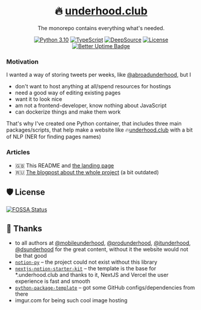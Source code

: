 <div align="center">

# 🔥 [underhood.club](https://underhood.club/)

The monorepo contains everything what's needed.

[![Python 3.10](https://img.shields.io/badge/python-3.10-blue.svg)](https://www.python.org/downloads/release/python-3101/)
[![TypeScript](https://img.shields.io/badge/%3C%2F%3E-TypeScript-%230074c1.svg)](http://www.typescriptlang.org/)
[![DeepSource](https://deepsource.io/gh/tiulpin/underhood.club.svg/?label=active+issues&show_trend=true&token=O2vpl_Y605V0lrWbaTTOTNTh)](https://deepsource.io/gh/tiulpin/underhood.club/?ref=repository-badge)
[![License](https://img.shields.io/github/license/tiulpin/underhood.club)](https://github.com/tiulpin/underhood.club/blob/main/LICENSE)
[![Better Uptime Badge](https://betteruptime.com/status-badges/v1/monitor/9dli.svg)](https://status.underhood.club/)

</div>

### Motivation

I wanted a way of storing tweets per weeks, like [@abroadunderhood](http://abroadunderhood.ru), but I
- don't want to host anything at all/spend resources for hostings
- need a good way of editing existing pages
- want it to look nice
- am not a frontend-developer, know nothing about JavaScript
- can dockerize things and make them work

That's why I've created one Python container, that includes three main packages/scripts, that help make a website like 🔥[underhood.club](https://underhood.club/) with a bit of NLP (NER for finding pages names)

### Articles

- 🇬🇧 This README and [the landing page](https://underhood.club/)
- 🇷🇺 [The blogpost about the whole project](https://vas3k.club/project/4060/) (a bit outdated)

## 🛡 License

[![FOSSA Status](https://app.fossa.com/api/projects/git%2Bgithub.com%2Ftiulpin%2Funderhood.club.svg?type=large)](https://app.fossa.com/projects/git%2Bgithub.com%2Ftiulpin%2Funderhood.club?ref=badge_large)

## 🙏 Thanks
- to all authors at [@mobileunderhood](https://twitter.com/mobileunderhood), [@produnderhood](https://twitter.com/produnderhood), [@itunderhood](https://twitter.com/iunderhood), [@dsunderhood](https://twitter.com/dsunderhood) for the great content, without it the website would not be that good
- [`notion-py`](http://github.com/jamalex/notion-py/) – the project could not exist without this library
- [`nextjs-notion-starter-kit`](https://github.com/transitive-bullshit/nextjs-notion-starter-kit) – the template is the base for *.underhood.club and thanks to it, NextJS and Vercel the user experience is fast and smooth
- [`python-package-template`](https://github.com/TezRomacH/python-package-template) – got some GitHub configs/dependencies from there
- imgur.com for being such cool image hosting
